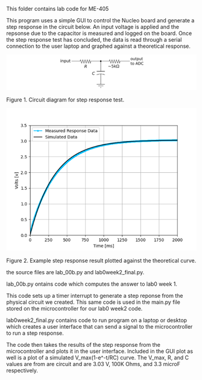 This folder contains lab code for ME-405

This program uses a simple GUI to control the Nucleo board and generate a step response in the circuit below.
An input voltage is applied and the repsonse due to the capacitor is measured and logged on the board. 
Once the step response test has concluded, the data is read through a serial connection to the user laptop and graphed against a theoretical response. 

![Alt text](circuit_diagram.png)


Figure 1. Circuit diagram for step response test. 


![Alt text](plot_response_image-1.png)


Figure 2. Example step response result plotted against the theoretical curve. 

the source files are lab_00b.py and lab0week2_final.py. 

lab_00b.py ontains code which computes the answer to lab0 week 1.

This code sets up a timer interrupt to generate a step reponse from the physical circuit we created. This same code is used in the main.py file stored on the microcontroller for our lab0 week2 code.

lab0week2_final.py contains code to run program on a laptop or desktop which creates a user interface that can send a signal to the microcontroller to run a step response.

The code then takes the results of the step response from the microcontroller and plots it in the user interface. Included in the GUI plot as well is a plot of a simulated V_max(1-e^-t/RC) curve. The V_max, R, and C values are from are circuit and are 3.03 V, 100K Ohms, and 3.3 microF respectively.

